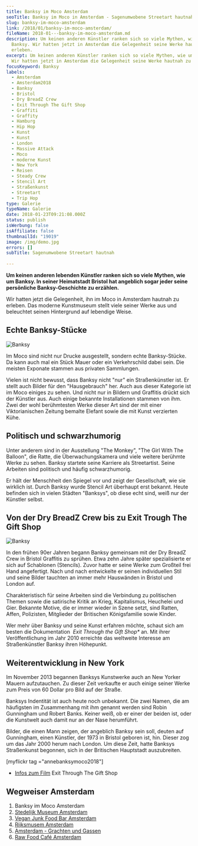 ```yaml
---
title: Banksy im Moco Amsterdam
seoTitle: Banksy im Moco in Amsterdam - Sagenumwobene Streetart hautnah
slug: banksy-im-moco-amsterdam
link: /2018/01/banksy-im-moco-amsterdam/
fileName: 2018-01---banksy-im-moco-amsterdam.md
description: Um keinen anderen Künstler ranken sich so viele Mythen, wie um
  Banksy. Wir hatten jetzt in Amsterdam die Gelegenheit seine Werke hautnah zu
  erleben.
excerpt: Um keinen anderen Künstler ranken sich so viele Mythen, wie um Banksy.
  Wir hatten jetzt in Amsterdam die Gelegenheit seine Werke hautnah zu erleben.
focusKeyword: Banksy
labels:
  - Amsterdam
  - Amsterdam2018
  - Banksy
  - Bristol
  - Dry BreadZ Crew
  - Exit Through The Gift Shop
  - Graffiti
  - Graffity
  - Hamburg
  - Hip Hop
  - Kunst
  - Kunst
  - London
  - Massive Attack
  - Moco
  - moderne Kunst
  - New York
  - Reisen
  - Steady Crew
  - Stencil Art
  - Straßenkunst
  - Streetart
  - Trip Hop
type: Galerie
typeName: Galerie
date: 2018-01-23T09:21:08.000Z
status: publish
isWerbung: false
isAffiliate: false
thumbnailId: "19019"
image: /img/demo.jpg
errors: []
subTitle: Sagenumwobene Streetart hautnah
  
---
```


**Um keinen anderen lebenden Künstler ranken sich so viele Mythen, wie um
Banksy. In seiner Heimatstadt Bristol hat angeblich sogar jeder seine
persönliche Banksy-Geschichte zu erzählen.**

Wir hatten jetzt die Gelegenheit, ihn im Moco in Amsterdam hautnah zu erleben.
Das moderne Kunstmuseum stellt viele seiner Werke aus und beleuchtet seinen
Hintergrund auf lebendige Weise.

## Echte Banksy-Stücke

![Banksy](http://cardamonchai.com/wp-content/uploads/2018/01/39852074431_8acc13a1c9_z-300x393.jpg)

Im Moco sind nicht nur Drucke ausgestellt, sondern echte Banksy-Stücke. Da kann
auch mal ein Stück Mauer oder ein Verkehrschild dabei sein. Die meisten Exponate
stammen aus privaten Sammlungen.

Vielen ist nicht bewusst, dass Banksy nicht "nur" ein Straßenkünstler ist. Er
stellt auch Bilder für den "Hausgebrauch" her. Auch aus dieser Kategorie ist im
Moco einiges zu sehen. Und nicht nur in Bildern und Graffitis drückt sich der
Künstler aus. Auch einige bekannte Installationen stammen von ihm. Zwei der wohl
berühmtesten Werke dieser Art sind der mit einer Viktorianischen Zeitung bemalte
Elefant sowie die mit Kunst verzierten Kühe.

## Politisch und schwarzhumorig

Unter anderem sind in der Ausstellung "The Monkey", "The Girl With The Balloon",
die Ratte, die Überwachungskamera und viele weitere berühmte Werke zu sehen.
Banksy startete seine Karriere als Streetartist. Seine Arbeiten sind politisch
und häufig schwarzhumorig.

Er hält der Menschheit den Spiegel vor und zeigt der Gesellschaft, wie sie
wirklich ist. Durch Banksy wurde Stencil Art überhaupt erst bekannt. Heute
befinden sich in vielen Städten "Banksys", ob diese echt sind, weiß nur der
Künstler selbst.

## Von der Dry BreadZ Crew bis zu Exit Trough The Gift Shop

![Banksy](http://cardamonchai.com/wp-content/uploads/2018/01/38953010235_9061d85902_z-300x371.jpg)

In den frühen 90er Jahren begann Banksy gemeinsam mit der Dry BreadZ Crew in
Bristol Graffitis zu sprühen. Etwa zehn Jahre später spezialisierte er sich auf
Schablonen (Stencils). Zuvor hatte er seine Werke zum Großteil frei Hand
angefertigt. Nach und nach entwickelte er seinen individuellen Stil und seine
Bilder tauchten an immer mehr Hauswänden in Bristol und London auf.

Charakteristisch für seine Arbeiten sind die Verbindung zu politischen Themen
sowie die satirische Kritik an Krieg, Kapitalismus, Heuchelei und Gier. Bekannte
Motive, die er immer wieder in Szene setzt, sind Ratten, Affen, Polizisten,
Mitglieder der Britischen Königsfamilie sowie Kinder.

Wer mehr über Banksy und seine Kunst erfahren möchte, schaut sich am besten die
Dokumentation  _Exit Through the Gift Shop\*_ an. Mit ihrer Veröffentlichung im
Jahr 2010 erreichte das weltweite Interesse am Straßenkünstler Banksy ihren
Höhepunkt.

## Weiterentwicklung in New York

Im November 2013 begannen Banksys Kunstwerke auch an New Yorker Mauern
aufzutauchen. Zu dieser Zeit verkaufte er auch einige seiner Werke zum Preis von
60 Dollar pro Bild auf der Straße.

Banksys Indentität ist auch heute noch unbekannt. Die zwei Namen, die am
häufigsten im Zusammenhang mit ihm genannt werden sind Robin Gunningham und
Robert Banks. Keiner weiß, ob er einer der beiden ist, oder die Kunstwelt auch
damit nur an der Nase herumführt.

Bilder, die einen Mann zeigen, der angeblich Banksy sein soll, deuten auf
Gunningham, einen Künstler, der 1973 in Bristol geboren ist, hin. Dieser zog um
das Jahr 2000 herum nach London. Um diese Zeit, hatte Banksys Straßenkunst
begonnen, sich in der Britischen Hauptstadt auszubreiten.

[myflickr tag ="annebanksymoco2018"]

- [Infos zum Film](https://en.wikipedia.org/wiki/Exit_Through_the_Gift_Shop)
  Exit Through The Gift Shop

## Wegweiser Amsterdam

1.  Banksy im Moco Amsterdam
1.  [Stedelijk Museum Amsterdam](/2018/02/stedelijk-museum-amsterdam/)
1.  [Vegan Junk Food Bar Amsterdam](/2018/02/vegan-junk-food-bar-amsterdam/)
1.  [Rijksmusem Amsterdam](/2018/03/rijksmuseum-amsterdam/)
1.  [Amsterdam - Grachten und Gassen](/2018/03/amsterdam/)
1.  [Raw Food Café Amsterdam](/2018/03/raw-food-cafe-amsterdam-zest-for-life/)

  